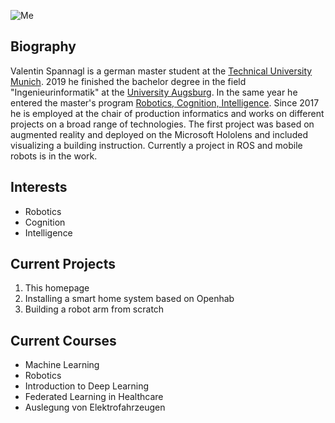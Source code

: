 ![Me](https://profile-images.xing.com/images/1f7e82c05504485a6932885c3b2afede-1/valentin-spannagl.1024x1024.jpg)

## Biography 
<a name="biography"></a> 

Valentin Spannagl is a german master student at the [Technical University Munich](https://www.tum.de). 2019 he finished the bachelor degree in the field "Ingenieurinformatik" at the [University Augsburg](https://www.uni-augsburg.de/de/). In the same year he entered the master's program [Robotics, Cognition, Intelligence](https://www.tum.de/en/studies/degree-programs/detail/robotics-cognition-intelligence-master-of-science-msc/). 
Since 2017 he is employed at the chair of production informatics and works on different projects on a broad range of technologies. The first project was based on augmented reality and deployed on the Microsoft Hololens and included visualizing a building instruction. Currently a project in ROS and mobile robots is in the work.

## Interests
<a name="interests"></a> 
 - Robotics
 - Cognition
 - Intelligence


## Current Projects
<a name="projects"></a> 
1. This homepage
2. Installing a smart home system based on Openhab
3. Building a robot arm from scratch

## Current Courses
<a name="courses"></a> 
 - Machine Learning
 - Robotics
 - Introduction to Deep Learning
 - Federated Learning in Healthcare
 - Auslegung von Elektrofahrzeugen
